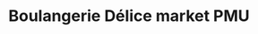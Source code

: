 ---
title: "Boulangerie Délice market PMU"
url: /la-desirade/boulangerie-delice-market-pmu/
shop: Bäckerei
---